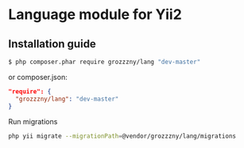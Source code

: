 Language module for Yii2 
==============================

## Installation guide

```bash
$ php composer.phar require grozzzny/lang "dev-master"
```
or composer.json:
```json
"require": {
  "grozzzny/lang": "dev-master"
}
```

Run migrations
```bash
php yii migrate --migrationPath=@vendor/grozzzny/lang/migrations
```